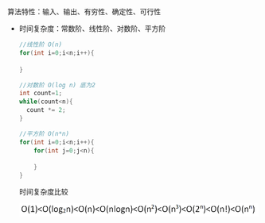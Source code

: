 算法特性：输入、输出、有穷性、确定性、可行性

- 时间复杂度：常数阶、线性阶、对数阶、平方阶

  ```c++
  //线性阶 O(n)
  for(int i=0;i<n;i++){
      
  }
  ```

  ```c++
  //对数阶 O(log n) 底为2
  int count=1;
  while(count<n){
  	count *= 2;
  }
  ```

  ```c++
  //平方阶 O(n*n)
  for(int i=0;i<n;i++){
      for(int j=0;j<n){
          
      }
  }
  ```

  时间复杂度比较

  ![复杂度](复杂度.png)